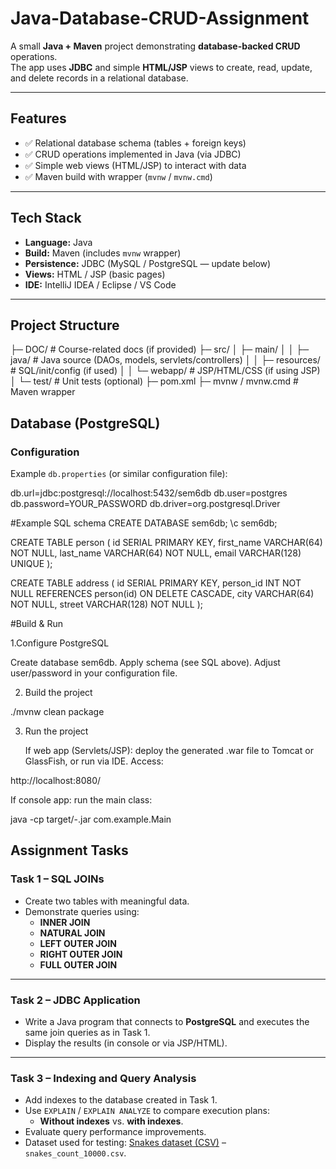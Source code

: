 #     Java-Database-CRUD-Assignment

A small **Java + Maven** project demonstrating **database-backed CRUD** operations.  
The app uses **JDBC** and simple **HTML/JSP** views to create, read, update, and delete records in a relational database.

---

## Features

- ✅ Relational database schema (tables + foreign keys)
- ✅ CRUD operations implemented in Java (via JDBC)
- ✅ Simple web views (HTML/JSP) to interact with data
- ✅ Maven build with wrapper (`mvnw` / `mvnw.cmd`)

---

## Tech Stack

- **Language:** Java  
- **Build:** Maven (includes `mvnw` wrapper)  
- **Persistence:** JDBC (MySQL / PostgreSQL — update below)  
- **Views:** HTML / JSP (basic pages)  
- **IDE:** IntelliJ IDEA / Eclipse / VS Code

---

## Project Structure

├─ DOC/ # Course-related docs (if provided)
├─ src/
│ ├─ main/
│ │ ├─ java/ # Java source (DAOs, models, servlets/controllers)
│ │ ├─ resources/ # SQL/init/config (if used)
│ │ └─ webapp/ # JSP/HTML/CSS (if using JSP)
│ └─ test/ # Unit tests (optional)
├─ pom.xml
├─ mvnw / mvnw.cmd # Maven wrapper

## Database (PostgreSQL)

### Configuration

Example `db.properties` (or similar configuration file):  

db.url=jdbc:postgresql://localhost:5432/sem6db
db.user=postgres
db.password=YOUR_PASSWORD
db.driver=org.postgresql.Driver

#Example SQL schema
CREATE DATABASE sem6db;
\c sem6db;

CREATE TABLE person (
  id SERIAL PRIMARY KEY,
  first_name VARCHAR(64) NOT NULL,
  last_name  VARCHAR(64) NOT NULL,
  email      VARCHAR(128) UNIQUE
);

CREATE TABLE address (
  id SERIAL PRIMARY KEY,
  person_id INT NOT NULL REFERENCES person(id) ON DELETE CASCADE,
  city VARCHAR(64) NOT NULL,
  street VARCHAR(128) NOT NULL
);

#Build & Run

1.Configure PostgreSQL

  Create database sem6db.
  Apply schema (see SQL above).
  Adjust user/password in your configuration file.

2. Build the project

./mvnw clean package

3. Run the project

    If web app (Servlets/JSP): deploy the generated .war file to Tomcat or GlassFish, or run via IDE.
    Access:

  http://localhost:8080/<context-path>

If console app: run the main class:

java -cp target/<artifact>-<version>.jar com.example.Main

## Assignment Tasks

### Task 1 – SQL JOINs
- Create two tables with meaningful data.  
- Demonstrate queries using:
  - **INNER JOIN**  
  - **NATURAL JOIN**  
  - **LEFT OUTER JOIN**  
  - **RIGHT OUTER JOIN**  
  - **FULL OUTER JOIN**  

---

### Task 2 – JDBC Application
- Write a Java program that connects to **PostgreSQL** and executes the same join queries as in Task 1.  
- Display the results (in console or via JSP/HTML).  

---

### Task 3 – Indexing and Query Analysis
- Add indexes to the database created in Task 1.  
- Use `EXPLAIN` / `EXPLAIN ANALYZE` to compare execution plans:  
  - **Without indexes** vs. **with indexes**.  
- Evaluate query performance improvements.  
- Dataset used for testing: [Snakes dataset (CSV)](https://people.sc.fsu.edu/~jburkardt/data/csv/csv.html) – `snakes_count_10000.csv`.  
